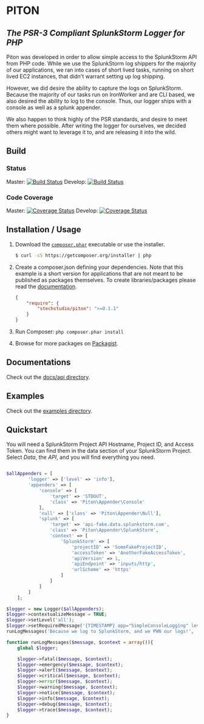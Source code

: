 # PITON
## _The PSR-3 Compliant SplunkStorm Logger for PHP_

Piton was developed in order to allow simple access to the SplunkStorm API from PHP code. While we use the SplunkStorm log shippers for the majority of our applications, we ran into cases of short lived tasks, running on short lived EC2 instances, that didn't warrant setting up log shipping.

However, we did desire the ability to capture the logs on SplunkStorm. Because the majority of our tasks run on IronWorker and are CLI based, we also desired the ability to log to the console. Thus, our logger ships with a console as well as a splunk appender.

We also happen to think highly of the PSR standards, and desire to meet them where possible. After writing the logger for ourselves, we decided others might want to leverage it to, and are releasing it into the wild.

## Build
### Status
Master: [![Build Status](https://travis-ci.org/stechstudio/Piton.svg?branch=master)](https://travis-ci.org/stechstudio/Piton)
Develop: [![Build Status](https://travis-ci.org/stechstudio/Piton.svg?branch=develop)](https://travis-ci.org/stechstudio/Piton)

### Code Coverage
Master: [![Coverage Status](https://coveralls.io/repos/stechstudio/Piton/badge.png?branch=master)](https://coveralls.io/r/stechstudio/Piton?branch=master)
Develop: [![Coverage Status](https://coveralls.io/repos/stechstudio/Piton/badge.png?branch=develop)](https://coveralls.io/r/stechstudio/Piton?branch=develop)

Installation / Usage
--------------------

1. Download the [`composer.phar`](https://getcomposer.org/composer.phar) executable or use the installer.

    ``` sh
    $ curl -sS https://getcomposer.org/installer | php
    ```

2. Create a composer.json defining your dependencies. Note that this example is
a short version for applications that are not meant to be published as packages
themselves. To create libraries/packages please read the
[documentation](http://getcomposer.org/doc/02-libraries.md).

    ``` json
    {
        "require": {
            "stechstudio/piton": ">=0.1.1"
        }
    }
    ```

3. Run Composer: `php composer.phar install`
4. Browse for more packages on [Packagist](https://packagist.org).

## Documentations
Check out the [docs/api directory](https://github.com/stechstudio/Piton/tree/master/docs/api).

## Examples
Check out the [examples directory](https://github.com/stechstudio/Piton/tree/master/examples).

## Quickstart
You will need a SplunkStorm Project API Hostname, Project ID, and Access Token. You can find them in the data section of your SplunkStorm Project. Select _Data_, the _API_, and you will find everything you need.
```php

$allAppenders = [
        'logger' => ['level' => 'info'],
        'appenders' => [
            'console' => [
                'target' => 'STDOUT',
                'class' => 'Piton\Appender\Console'
            ],
            'null' => ['class' => 'Piton\Appender\Null'],
            'splunk' => [
                'target' => 'api-fake.data.splunkstorm.com',
                'class' => 'Piton\Appender\SplunkStorm',
                'context' => [
                    'SplunkStorm' => [
                        'projectID' => 'SomeFakeProjectID',
                        'accessToken' => 'AnotherFakeAccessToken',
                        'apiVersion' => 1,
                        'apiEndpoint' => 'inputs/http',
                        'urlScheme' => 'https'
                    ]
                ]
            ]
        ]
    ];

$logger = new Logger($allAppenders);
$logger->contextualizeMessage = TRUE;
$logger->setLevel('all');
$logger->setRequiredMessage('{TIMESTAMP} app="SimpleConsoleLogging" level="{LOGLEVEL}" file="{file}" line={line} class="{class}" msg="{MESSAGE}" ');
runLogMessages('Because we log to SplunkStorm, and we PWN our logs!', ['file'=>__FILE__,'class'=>__CLASS__, 'line'=>__LINE__]);

function runLogMessages($message, $context = array()){
    global $logger;

    $logger->fatal($message, $context);
    $logger->emergency($message, $context);
    $logger->alert($message, $context);
    $logger->critical($message, $context);
    $logger->error($message, $context);
    $logger->warning($message, $context);
    $logger->notice($message, $context);
    $logger->info($message, $context);
    $logger->debug($message, $context);
    $logger->trace($message, $context);
}
```
